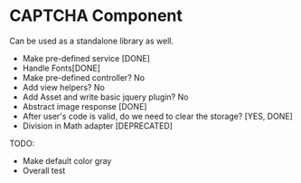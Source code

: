 CAPTCHA Component
=================

Can be used as a standalone library as well.

 - Make pre-defined service [DONE]
 - Handle Fonts[DONE]
 - Make pre-defined controller? No
 - Add view helpers? No
 - Add Asset and write basic jquery plugin? No
 - Abstract image response [DONE]
 - After user's code is valid, do we need to clear the storage? [YES, DONE]
 - Division in Math adapter [DEPRECATED]

TODO:

 - Make default color gray
 - Overall test